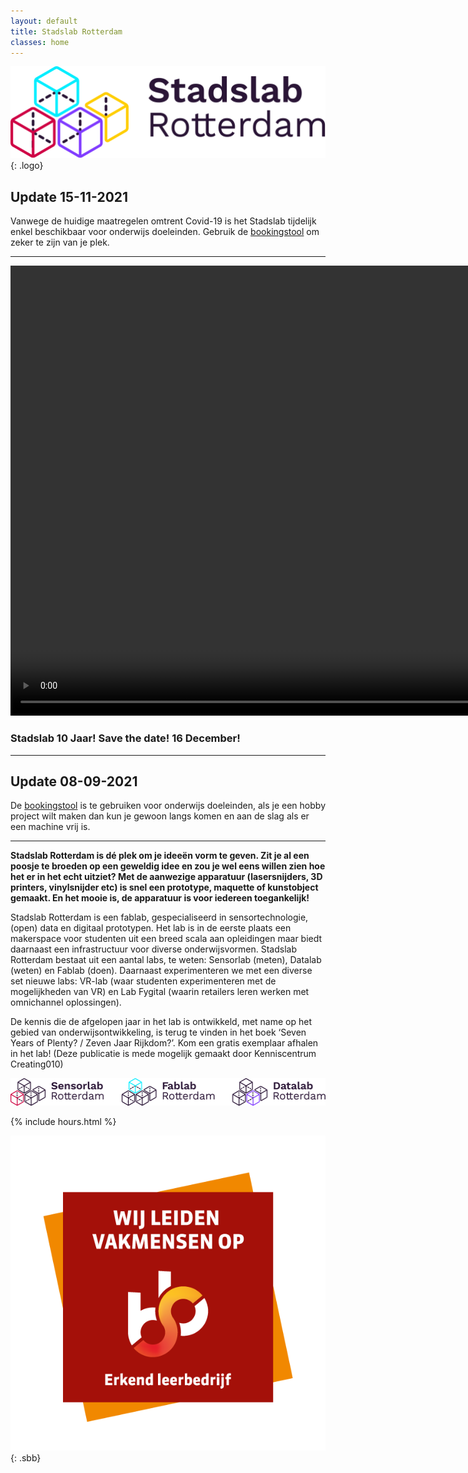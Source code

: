 ```yaml
---
layout: default
title: Stadslab Rotterdam
classes: home
---
```


![Stadslab](assets/svg/logo.svg "Stadslab"){: .logo}





## Update 15-11-2021

Vanwege de huidige maatregelen omtrent Covid-19 is het Stadslab tijdelijk enkel beschikbaar voor onderwijs doeleinden. Gebruik de [bookingstool](https://stadslabrotterdam.nl/booking/) om zeker te zijn van je plek.

---

<div class="videoWrapper no-margin">
<video width="1280" height="720"  autoplay mute loop>
<source src="assets/video/stadslab-10.mp4" type="video/mp4">
</video>
</div>

### Stadslab 10 Jaar! Save the date! 16 December! 


---

## Update 08-09-2021

De [bookingstool](https://stadslabrotterdam.nl/booking/) is te gebruiken voor onderwijs doeleinden, als je een hobby project wilt maken dan kun je gewoon langs komen en aan de slag als er een machine vrij is.

---

**Stadslab Rotterdam is dé plek om je ideeën vorm te geven. Zit je al een poosje te broeden op een geweldig idee en zou je wel eens willen zien hoe het er in het echt uitziet? Met de aanwezige apparatuur (lasersnijders, 3D printers, vinylsnijder etc) is snel een prototype, maquette of kunstobject gemaakt. En het mooie is, de apparatuur is voor iedereen toegankelijk!**

Stadslab Rotterdam is een fablab, gespecialiseerd in sensortechnologie, (open) data en digitaal prototypen. Het lab is in de eerste plaats een makerspace voor studenten uit een breed scala aan opleidingen maar biedt daarnaast een infrastructuur voor diverse onderwijsvormen. Stadslab Rotterdam bestaat uit een aantal labs, te weten: Sensorlab (meten), Datalab (weten) en Fablab (doen). Daarnaast experimenteren we met een diverse set nieuwe labs: VR-lab (waar studenten experimenteren met de mogelijkheden van VR) en Lab Fygital (waarin retailers leren werken met omnichannel oplossingen).

De kennis die de afgelopen jaar in het lab is ontwikkeld, met name op het gebied van onderwijsontwikkeling, is terug te vinden in het boek ‘Seven Years of Plenty? / Zeven Jaar Rijkdom?’. Kom een gratis exemplaar afhalen in het lab! (Deze publicatie is mede mogelijk gemaakt door Kenniscentrum Creating010)


![SensorLab FabLab DataLab](assets/svg/stadslabs.svg "SensorLab FabLab DataLab")



{% include hours.html %}

![Stadslab Rotterdam is erkend leerbedrijf bevonden door SBB](assets/img/sbb.png "Stadslab Rotterdam is erkend leerbedrijf bevonden door SBB"){: .sbb}

